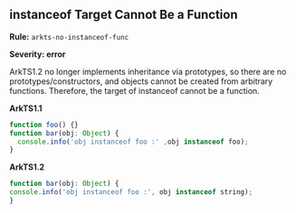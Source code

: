 ## instanceof Target Cannot Be a Function

**Rule:** `arkts-no-instanceof-func`

**Severity: error**

ArkTS1.2 no longer implements inheritance via prototypes, so there are no prototypes/constructors, and objects cannot be created from arbitrary functions. Therefore, the target of instanceof cannot be a function.

**ArkTS1.1**

```typescript
function foo() {}
function bar(obj: Object) {
  console.info('obj instanceof foo :' ,obj instanceof foo);
}
```

**ArkTS1.2**
```typescript
function bar(obj: Object) {
console.info('obj instanceof foo :', obj instanceof string);
}
```
